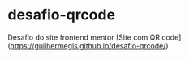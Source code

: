 # desafio-qrcode
Desafio do site frontend mentor
[Site com QR code] (https://guilhermegls.github.io/desafio-qrcode/)
